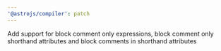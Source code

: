 ```yaml
---
'@astrojs/compiler': patch
---
```


Add support for block comment only expressions, block comment only shorthand attributes and block comments in shorthand attributes
